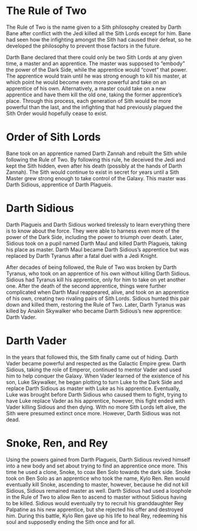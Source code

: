 # The Rule of Two

The Rule of Two is the name given to a Sith philosophy created by Darth Bane after conflict with the Jedi killed all the Sith Lords except for him.
Bane had seen how the infighting amongst the Sith had caused their defeat, so he developed the philosophy to prevent those factors in the future.

Darth Bane declared that there could only be two Sith Lords at any given time, a master and an apprentice.
The master was supposed to “embody” the power of the Dark Side, while the apprentice would “covet” that power.
The apprentice would train until he was strong enough to kill his master, at which point he would become even more powerful and take on an apprentice of his own.
Alternatively, a master could take on a new apprentice and have them kill the old one, taking the former apprentice’s place.
Through this process, each generation of Sith would be more powerful than the last, and the infighting that had previously plagued the Sith Order would hopefully cease to exist.

# Order of Sith Lords

Bane took on an apprentice named Darth Zannah and rebuilt the Sith while following the Rule of Two.
By following this rule, he deceived the Jedi and kept the Sith hidden, even after his death (possibly at the hands of Darth Zannah).
The Sith would continue to exist in secret for years until a Sith Master grew strong enough to take control of the Galaxy.
This master was Darth Sidious, apprentice of Darth Plagueis.

# Darth Sidious

Darth Plagueis and Darth Sidious worked tirelessly to learn everything there is to know about the force.
They were able to harness even more of the power of the Dark Side, including the power to triumph over death.
Later, Sidious took on a pupil named Darth Maul and killed Darth Plagueis, taking his place as master.
Darth Maul became Darth Sidious’s apprentice but was replaced by Darth Tyranus after a fatal duel with a Jedi Knight.

After decades of being followed, the Rule of Two was broken by Darth Tyranus, who took on an apprentice of his own without killing Darth Sidious.
Sidious had Tyranus kill his apprentice, only for him to take on yet another one.
After the death of the second apprentice, things were further complicated when Darth Maul reappeared, alive, and took on an apprentice of his own, creating two rivaling pairs of Sith Lords.
Sidious hunted this pair down and killed them, restoring the Rule of Two.
Later, Darth Tyranus was killed by Anakin Skywalker who became Darth Sidious’s new apprentice: Darth Vader.

# Darth Vader

In the years that followed this, the Sith finally came out of hiding.
Darth Vader became powerful and respected as the Galactic Empire grew.
Darth Sidious, taking the role of Emperor, continued to mentor Vader and used him to help conquer the Galaxy.
When Vader learned of the existence of his son, Luke Skywalker, he began plotting to turn Luke to the Dark Side and replace Darth Sidious as master with Luke as his apprentice.
Eventually, Luke was brought before Darth Sidious who caused them to fight, trying to have Luke replace Vader as his apprentice, however, this fight ended with Vader killing Sidious and then dying.
With no more Sith Lords left alive, the Sith were presumed extinct once more.
However, Darth Sidious was not dead.

# Snoke, Ren, and Rey

Using the powers gained from Darth Plagueis, Darth Sidious revived himself into a new body and set about trying to find an apprentice once more.
This time he used a clone, Snoke, to coax Ben Solo towards the dark side.
Snoke took on Ben Solo as an apprentice who took the name, Kylo Ren.
Ren would eventually kill Snoke, ascending to master, however, because he did not kill Sidious, Sidious remained master as well.
Darth Sidious had used a loophole in the Rule of Two to allow Ren to ascend to master without Sidious having to be killed.
Sidious would eventually try to recruit his granddaughter Rey Palpatine as his new apprentice, but she rejected his offer and destroyed him.
During this battle, Kylo Ren gave up his life to heal Rey, redeeming his soul and supposedly ending the Sith once and for all.
